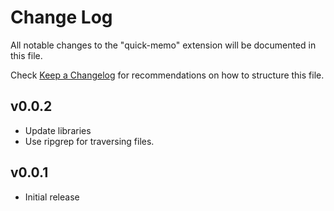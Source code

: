 # Change Log

All notable changes to the "quick-memo" extension will be documented in this file.

Check [Keep a Changelog](http://keepachangelog.com/) for recommendations on how to structure this file.

## v0.0.2

-   Update libraries
-   Use ripgrep for traversing files.

## v0.0.1

-   Initial release
